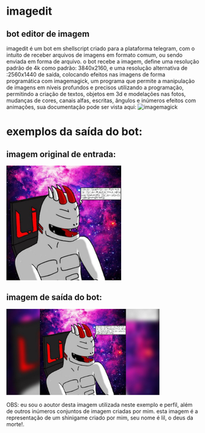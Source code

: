 # imagedit
## bot editor de imagem
imagedit é um bot em shellscript criado para a plataforma telegram, com o intuito de receber arquivos de imagens em formato comum, ou sendo enviada em forma de arquivo.
o bot recebe a imagem, define uma resolução padrão de 4k como padrão: 3840x2160, e uma resolução alternativa de :2560x1440 de saída, colocando efeitos nas imagens de forma programática com imagemagick, um programa que permite a manipulação de imagens em níveis profundos e precisos utilizando a programação, permitindo a criação de textos, objetos em 3d e modelações nas fotos, mudanças de cores, canais alfas, escritas, ângulos e inúmeros efeitos com animações, sua documentação pode ser vista aqui:
![imagemagick](https://www.imagemagick.org/Usage/)
# exemplos da saída do bot:
## imagem original de entrada:

<p float="left">
<img src="imagem1.png" width="300px">
</p>

## imagem de saída do bot:

<p float="left">
<img src="imagem2.png" width="400px">
</p>
OBS: eu sou o aoutor desta imagem utilizada neste exemplo e perfil, além de outros inúmeros conjuntos de imagem criadas por mim. esta imagem é a representação de um shinigame criado por mim, seu nome é lil, o deus da morte!.
